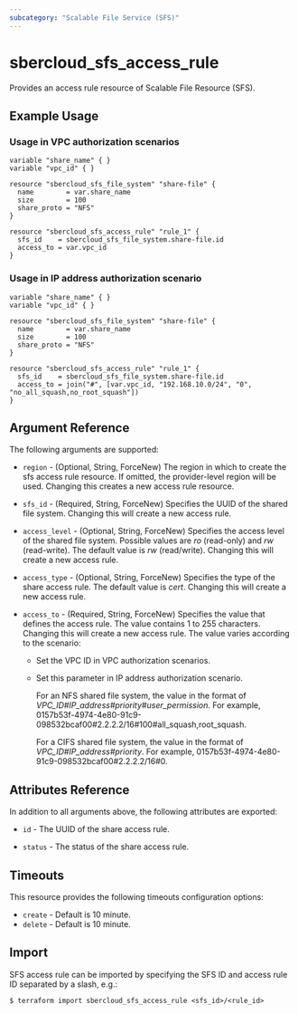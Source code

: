 ```yaml
---
subcategory: "Scalable File Service (SFS)"
---
```


# sbercloud\_sfs\_access\_rule

Provides an access rule resource of Scalable File Resource (SFS).

## Example Usage

### Usage in VPC authorization scenarios
```hcl
variable "share_name" { }
variable "vpc_id" { }

resource "sbercloud_sfs_file_system" "share-file" {
  name        = var.share_name
  size        = 100
  share_proto = "NFS"
}

resource "sbercloud_sfs_access_rule" "rule_1" {
  sfs_id    = sbercloud_sfs_file_system.share-file.id
  access_to = var.vpc_id
}
```

### Usage in IP address authorization scenario
```hcl
variable "share_name" { }
variable "vpc_id" { }

resource "sbercloud_sfs_file_system" "share-file" {
  name        = var.share_name
  size        = 100
  share_proto = "NFS"
}

resource "sbercloud_sfs_access_rule" "rule_1" {
  sfs_id    = sbercloud_sfs_file_system.share-file.id
  access_to = join("#", [var.vpc_id, "192.168.10.0/24", "0", "no_all_squash,no_root_squash"])
}
```

## Argument Reference
The following arguments are supported:

* `region` - (Optional, String, ForceNew) The region in which to create the sfs access rule resource. If omitted, the provider-level region will be used. Changing this creates a new access rule resource.

* `sfs_id` - (Required, String, ForceNew) Specifies the UUID of the shared file system. Changing this will create a new access rule.

* `access_level` - (Optional, String, ForceNew) Specifies the access level of the shared file system. Possible values are *ro* (read-only)
    and *rw* (read-write). The default value is *rw* (read/write). Changing this will create a new access rule.

* `access_type` - (Optional, String, ForceNew) Specifies the type of the share access rule. The default value is *cert*.
    Changing this will create a new access rule.

* `access_to` - (Required, String, ForceNew) Specifies the value that defines the access rule. The value contains 1 to 255 characters.
    Changing this will create a new access rule. The value varies according to the scenario:
    - Set the VPC ID in VPC authorization scenarios.
    - Set this parameter in IP address authorization scenario.

        For an NFS shared file system, the value in the format of *VPC_ID#IP_address#priority#user_permission*.
        For example, 0157b53f-4974-4e80-91c9-098532bcaf00#2.2.2.2/16#100#all_squash,root_squash.

        For a CIFS shared file system, the value in the format of *VPC_ID#IP_address#priority*.
        For example, 0157b53f-4974-4e80-91c9-098532bcaf00#2.2.2.2/16#0.


## Attributes Reference
In addition to all arguments above, the following attributes are exported:

* `id` - The UUID of the share access rule.

* `status` - The status of the share access rule.

## Timeouts
This resource provides the following timeouts configuration options:
- `create` - Default is 10 minute.
- `delete` - Default is 10 minute.

## Import

SFS access rule can be imported by specifying the SFS ID and access rule ID separated by a slash, e.g.:

```
$ terraform import sbercloud_sfs_access_rule <sfs_id>/<rule_id>
```
